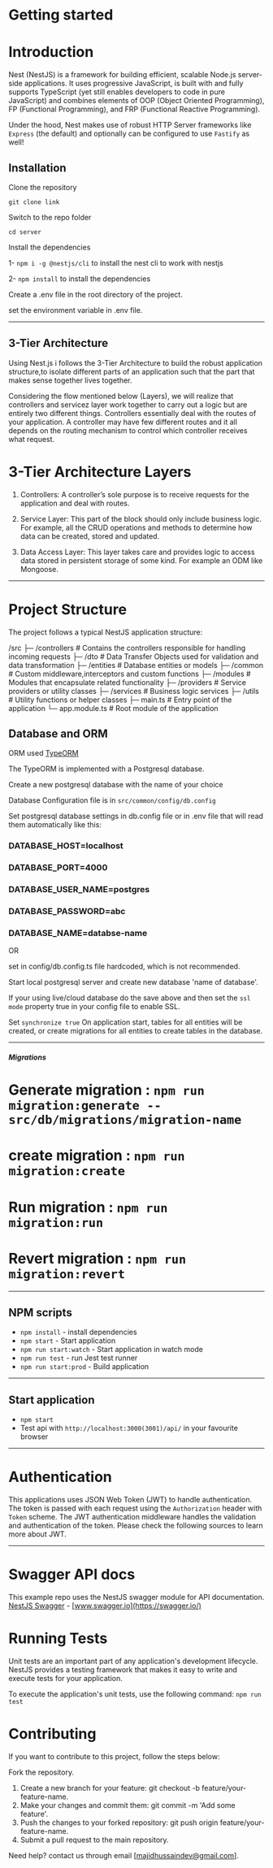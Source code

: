 
# Getting started

# Introduction
Nest (NestJS) is a framework for building efficient, scalable Node.js server-side applications. It uses progressive JavaScript, is built with and fully supports TypeScript (yet still enables developers to code in pure JavaScript) and combines elements of OOP (Object Oriented Programming), FP (Functional Programming), and FRP (Functional Reactive Programming).

Under the hood, Nest makes use of robust HTTP Server frameworks like `Express` (the default) and optionally can be configured to use `Fastify` as well!

## Installation

Clone the repository

    git clone link

Switch to the repo folder

    cd server
    
Install the dependencies
   
1- `npm i -g @nestjs/cli` to install the nest cli to work with nestjs

2- `npm install` to install the  dependencies

Create a .env file in the root directory of the project.

set the environment variable in .env file.

----------

## 3-Tier Architecture
Using Nest.js i follows the 3-Tier Architecture to build the robust application structure,to isolate different parts of an application such that the part that makes sense together lives together.

Considering the flow mentioned below (Layers), we will realize that controllers and servicez layer work together to carry out a logic but are entirely two different things. Controllers essentially deal with the routes of your application. A controller may have few different routes and it all depends on the routing mechanism to control which controller receives what request.

# 3-Tier Architecture Layers

1. Controllers: A controller’s sole purpose is to receive requests for the application and deal with routes.

2. Service Layer: This part of the block should only include business logic. For example, all the CRUD operations and methods to determine how data can be created, stored and updated.

3. Data Access Layer: This layer takes care and provides logic to access data stored in persistent storage of some kind. For example an ODM like Mongoose.

-------------
# Project Structure
The project follows a typical NestJS application structure:

/src
  ├─ /controllers         # Contains the controllers responsible for handling incoming requests
  ├─ /dto                 # Data Transfer Objects used for validation and data transformation
  ├─ /entities            # Database entities or models
  ├─ /common              # Custom middleware,interceptors and custom functions
  ├─ /modules             # Modules that encapsulate related functionality
  ├─ /providers           # Service providers or utility classes
  ├─ /services            # Business logic services
  ├─ /utils               # Utility functions or helper classes
  ├─ main.ts              # Entry point of the application
  └─ app.module.ts        # Root module of the application

## Database and ORM

ORM used  [TypeORM](http://typeorm.io/)
    
The TypeORM is implemented with a Postgresql database.

Create a new postgresql database with the name of your choice

Database Configuration file is in  `src/common/config/db.config`  
    
Set postgresql database settings in db.config file or in .env file that will read them automatically
like this:
### DATABASE_HOST=localhost
### DATABASE_PORT=4000
### DATABASE_USER_NAME=postgres
### DATABASE_PASSWORD=abc
### DATABASE_NAME=databse-name
    
OR

set in config/db.config.ts file hardcoded, which is not recommended.

Start local postgresql server and create new database 'name of database'.

If your using live/cloud  database do the save above and then set the `ssl mode` property true in your config file to enable SSL.

Set `synchronize true` On application start, tables for all entities will be created, or create migrations for all entities to create tables in the database.

----------

##### Migrations
 # Generate migration : `npm run migration:generate -- src/db/migrations/migration-name`
 # create migration : `npm run migration:create`
 # Run migration : `npm run migration:run`
 # Revert migration : `npm run migration:revert`

----------
## NPM scripts
- `npm install` - install dependencies
- `npm start` - Start application
- `npm run start:watch` - Start application in watch mode
- `npm run test` - run Jest test runner 
- `npm run start:prod` - Build application

----------

## Start application

- `npm start`
- Test api with `http://localhost:3000(3001)/api/` in your favourite browser

----------

# Authentication
This applications uses JSON Web Token (JWT) to handle authentication. The token is passed with each request using the `Authorization` header with `Token` scheme. The JWT authentication middleware handles the validation and authentication of the token. Please check the following sources to learn more about JWT.

----------
 
# Swagger API docs
This example repo uses the NestJS swagger module for API documentation. [NestJS Swagger](https://github.com/nestjs/swagger) - [www.swagger.io](https://swagger.io/)        

# Running Tests
Unit tests are an important part of any application's development lifecycle. NestJS provides a testing framework that makes it easy to write and execute tests for your application.

To execute the application's unit tests, use the following command:
`npm run test`

# Contributing
If you want to contribute to this project, follow the steps below:

Fork the repository.
1. Create a new branch for your feature: git checkout -b feature/your-feature-name.
2. Make your changes and commit them: git commit -m 'Add some feature'.
3. Push the changes to your forked repository: git push origin feature/your-feature-name.
4. Submit a pull request to the main repository.

Need help? contact us through email [majidhussaindev@gmail.com].